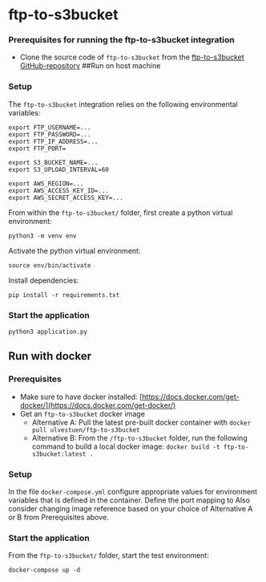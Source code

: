 # ftp-to-s3bucket
### Prerequisites for running the ftp-to-s3bucket integration
* Clone the source code of `ftp-to-s3bucket` from the [ftp-to-s3bucket GitHub-repository](https://github.com/ulvestuen/ftp-to-s3bucket) 
##Run on host machine
### Setup
The `ftp-to-s3bucket` integration relies on the following
environmental variables:
```
export FTP_USERNAME=...
export FTP_PASSWORD=...
export FTP_IP_ADDRESS=...
export FTP_PORT=

export S3_BUCKET_NAME=...
export S3_UPLOAD_INTERVAL=60

export AWS_REGION=...
export AWS_ACCESS_KEY_ID=...
export AWS_SECRET_ACCESS_KEY=...
```

From within the `ftp-to-s3bucket/` folder, first create a python virtual environment:
```
python3 -m venv env
```
Activate the python virtual environment:
```
source env/bin/activate
```
Install dependencies:
```
pip install -r requirements.txt
```

### Start the application
```
python3 application.py
```

## Run with docker
### Prerequisites
* Make sure to have docker installed: [https://docs.docker.com/get-docker/](https://docs.docker.com/get-docker/)
* Get an `ftp-to-s3bucket` docker image
  * Alternative A: Pull the latest pre-built docker container with `docker pull ulvestuen/ftp-to-s3bucket`
  * Alternative B: From the `/ftp-to-s3bucket` folder, run the following command to build a local docker image:
`docker build -t ftp-to-s3bucket:latest .`

### Setup
In the file `docker-compose.yml` configure appropriate values for environment variables that is 
defined in the container. Define the port mapping to  Also consider changing image reference based on your choice of Alternative
A or B from Prerequisites above.

### Start the application
From the `ftp-to-s3bucket/` folder, start the test environment:
```
docker-compose up -d
```